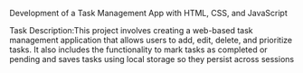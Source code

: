 Development of a Task Management App with HTML, CSS, and JavaScript

Task Description:This project involves creating a web-based task management application that allows users to add, edit, delete, and prioritize tasks. It also includes the functionality to mark tasks as completed or pending and saves tasks using local storage so they persist across sessions

